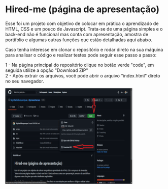 # Hired-me (página de apresentação)

Esse foi um projeto com objetivo de colocar em prática o aprendizado de HTML, CSS e um pouco de Javascript. 
Trata-se de uma página simples e o back-end não é funcional mas conta com apresentação, amostra de portifólio e algumas outras funções que estão detalhadas aqui abaixo.

Caso tenha interesse em clonar o repositório e rodar direto na sua máquina para analisar o código e realizar testes pode seguir esse passo a passo:

1 - Na página principal do repositório clique no botão verde "code", em seguida utilize a opção "Download ZIP"<br>
2 - Após extrair os arquivos, você pode abrir o arquivo "index.html" direto no seu navegador. 

<p>
  <img width="400" height="300" src="src/assets/to_readme/clone.gif">
</p>
